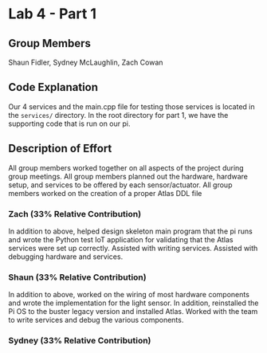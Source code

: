 # Lab 4 - Part 1

## Group Members

Shaun Fidler, Sydney McLaughlin, Zach Cowan

## Code Explanation

Our 4 services and the main.cpp file for testing those services is located in
the `services/` directory. In the root directory for part 1, we have the
supporting code that is run on our pi.

## Description of Effort

All group members worked together on all aspects of the project during group
meetings. All group members planned out the hardware, hardware setup, and
services to be offered by each sensor/actuator. All group members worked on the 
creation of a proper Atlas DDL file

### Zach (33% Relative Contribution)

In addition to above, helped design skeleton main program that the pi runs and
wrote the Python test IoT application for validating that the Atlas services
were set up correctly. Assisted with writing services. Assisted with debugging
hardware and services.

### Shaun (33% Relative Contribution)

In addition to above, worked on the wiring of most hardware components and wrote the 
implementation for the light sensor. In addition, reinstalled the Pi OS to the buster
legacy version and installed Atlas. Worked with the team to write services and debug
the various components. 

### Sydney (33% Relative Contribution)
